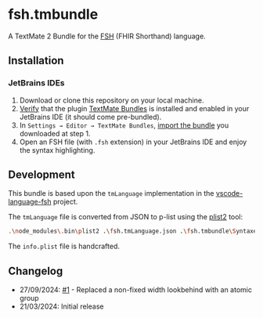 # fsh.tmbundle

A TextMate 2 Bundle for the [FSH](https://build.fhir.org/ig/HL7/fhir-shorthand/index.html) (FHIR Shorthand) language.

## Installation

### JetBrains IDEs

1. Download or clone this repository on your local machine.
2. [Verify](https://www.jetbrains.com/help/idea/textmate.html#enable-the-plugin) that the plugin
   [TextMate Bundles](https://plugins.jetbrains.com/plugin/7221-textmate-bundles) is installed and enabled in your 
   JetBrains IDE (it should come pre-bundled).
3. In `Settings → Editor → TextMate Bundles`,
   [import the bundle](https://www.jetbrains.com/help/idea/textmate.html#import-textmate-bundles) you downloaded at 
   step 1.
4. Open an FSH file (with `.fsh` extension) in your JetBrains IDE and enjoy the syntax highlighting.

## Development

This bundle is based upon the `tmLanguage` implementation in the 
[vscode-language-fsh](https://github.com/standardhealth/vscode-language-fsh) project.

The `tmLanguage` file is converted from JSON to p-list using the [plist2](https://github.com/wareset/plist2) tool:

```bash
.\node_modules\.bin\plist2 .\fsh.tmLanguage.json .\fsh.tmbundle\Syntaxes\fsh.tmLanguage
```

The `info.plist` file is handcrafted.

## Changelog

- 27/09/2024: [#1](https://github.com/qligier/fsh.tmbundle/issues/1) - Replaced a non-fixed width lookbehind with an atomic group
- 21/03/2024: Initial release
